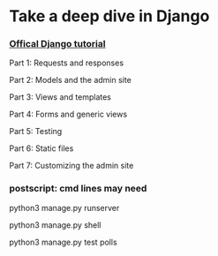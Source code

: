# Take a deep dive in Django
### [Offical Django tutorial](https://docs.djangoproject.com/en/2.0/intro/)

Part 1: Requests and responses 

Part 2: Models and the admin site 

Part 3: Views and templates 

Part 4: Forms and generic views 

Part 5: Testing 

Part 6: Static files 

Part 7: Customizing the admin site


### postscript: cmd lines may need

python3 manage.py runserver

python3 manage.py shell

python3 manage.py test polls

